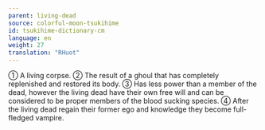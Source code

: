 ```yaml
---
parent: living-dead
source: colorful-moon-tsukihime
id: tsukihime-dictionary-cm
language: en
weight: 27
translation: "RHuot"
---
```


① A living corpse.
② The result of a ghoul that has completely replenished and restored its body.
③ Has less power than a member of the dead, however the living dead have their own free will and can be considered to be proper members of the blood sucking species.
④ After the living dead regain their former ego and knowledge they become full-fledged vampire.

